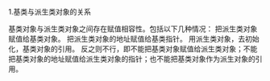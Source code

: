 1.基类与派生类对象的关系 

基类对象与派生类对象之间存在赋值相容性。包括以下几种情况：
把派生类对象赋值给基类对象。
把派生类对象的地址赋值给基类指针。
用派生类对象，去初始化，基类对象的引用。
反之则不行，即不能把基类对象赋值给派生类对象；不能把基类对象的地址赋值给派生类对象的指针；也不能把基类对象作为派生对象的引用。

